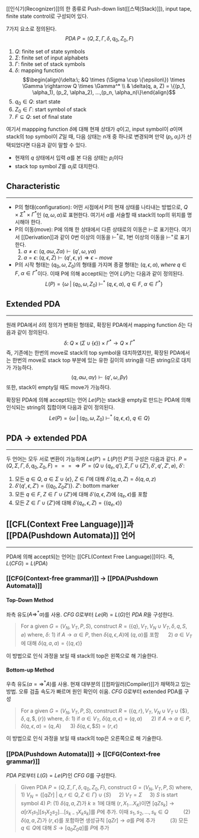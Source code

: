 [[인식기(Recognizer)]]의 한 종류로 Push-down list([[스택(Stack)]]), input tape, finite state control로 구성되어 있다.

7가지 요소로 정의된다. $$PDA \; P = (Q, \Sigma, \Gamma, \delta, q_0, Z_0, F)$$
1. $Q$: finite set of state symbols
2. $\Sigma$: finite set of input alphabets
3. $\Gamma$: finite set of stack symbols
4. $\delta$: mapping function $$\begin{align}\delta:\; &Q \times (\Sigma \cup \{\epsilon\}) \times \Gamma \rightarrow Q \times \Gamma^* \\ & \delta(q, a, Z) = \{(p_1, \alpha_1), (p_2, \alpha_2), ...,(p_n, \alpha_n)\}\end{align}$$
5. $q_0 \in Q$: start state
6. $Z_0 \in \Gamma$: start symbol of stack
7. $F \subseteq Q$: set of final state

여기서 mappping function $\delta$에 대해 현재 상태가 $q$이고, input symbol이 $a$이며 stack의 top symbol이 $Z$일 때, 다음 상태는 $n$개 중 하나로 변경되며 만약 ($p_i, \alpha_i$)가 선택되었다면 다음과 같이 말할 수 있다.
+ 현재의 $q$ 상태에서 입력 $a$를 본 다음 상태는 $p_i$이다
+ stack top symbol $Z$를 $\alpha_i$로 대치한다.

## Characteristic
---
+ P의 형태(configuration): 어떤 시점에서 P의 현재 상태를 나타내는 방법으로, $Q\times \Sigma^* \times \Gamma^*$인 $(q, \omega, \alpha)$로 표현한다. 여기서 $\alpha$를 서술할 때 stack의 top의 위치를 명시해야 한다. 
+ P의 이동(move): P에 의해 한 상태에서 다른 상태로의 이동은 $\vdash$로 표기한다. 여기서 [[Derivation]]과 같이 0번 이상의 이동을 $\vdash^*$로, 1번 이상의 이동을 $\vdash^+$로 표기한다.
	1) $a\neq \epsilon: \; (q, a\omega, Z\alpha) \vdash (q', \omega, \gamma \alpha)$ 
	2) $a=\epsilon:\; (q, \epsilon, Z) \vdash (q', \epsilon, \gamma) \Rightarrow \epsilon-move$ 
+ P의 시작 형태는 $(q_0, \omega, Z_0)$의 형태를 가지며 종결 형태는 $(q, \epsilon, \alpha), \; where \; q \in F, \;\alpha \in \Gamma^*$이다. 이때 P에 의해 accept되는 언어 $L(P)$는 다음과 같이 정의된다. $$L(P) = \{\omega\;|\;(q_0, \omega, Z_0) \;\vdash^*\; (q, \epsilon, \alpha),\; q\in F, \; \alpha\in \Gamma^*\}$$
## Extended PDA
---
원래 PDA에서 $\delta$의 정의가 변화된 형태로, 확장된 PDA에서 mapping function $\delta$는 다음과 같이 정의된다. $$\delta:\; Q \times (\Sigma \cup \{\epsilon\}) \times \Gamma^* \rightarrow Q \times \Gamma^*$$즉, 기존에는 한번의 move로 stack의 top symbol을 대치하였지만, 확장된 PDA에서는 한번의 move로 stack top 부분에 있는 유한 길이의 string을 다른 string으로 대치가 가능하다.$$(q, a\omega, \alpha\gamma) \vdash(q', \omega, \beta\gamma)$$또한, stack이 empty일 때도 move가 가능하다. 

확장된 PDA에 의해 accept되는 언어 $Le(P)$는 stack을 empty로 만드는 PDA에 의해 인식되는 string의 집합이며 다음과 같이 정의된다. $$Le(P) = \{\omega\;|\;(q_0, \omega, Z_0) \;\vdash^*\; (q, \epsilon, \epsilon),\; q\in Q\}$$
## PDA $\rightarrow$ extended PDA
---
두 언어는 모두 서로 변환이 가능하며 $Le(P') =L(P)$인 $P'$의 구성은 다음과 같다.
$P = (Q, \Sigma, \Gamma, \delta, q_0, Z_0, F) ===\Rightarrow P' =(Q\cup \{q_e, q'\}, \Sigma, \Gamma \cup \{Z'\}, \delta', q', Z', \varnothing),$
$\delta'$: 
1. 모든 $q \in Q, \;a \in \Sigma \cup \{\epsilon\}, \; Z \in \Gamma$에 대해 $\delta'(q, a, Z) =\delta(q, a, z)$
2. $\delta'(q', \epsilon, Z')=\{(q_0, Z_0Z')\}$. $Z'$: bottom marker
3. 모든 $q \in F, \; Z \in \Gamma \cup \{Z'\}$에 대해 $\delta'(q, \epsilon, Z)$에 $(q_e, \epsilon)$를 포함
4. 모든 $Z\in \Gamma\cup \{Z'\}$에 대해 $\delta'(q_e, \epsilon, Z) = \{(q_e, \epsilon)\}$

## [[CFL(Context Free Language)]]과 [[PDA(Pushdown Automata)]] 언어
---
PDA에 의해 accept되는 언어는 [[CFL(Context Free Language)]]이다. 즉, $L(CFG) = L(PDA)$
### [[CFG(Context-free grammar)]] $\rightarrow$ [[PDA(Pushdown Automata)]]
#### Top-Down Method
좌측 유도($A\Rightarrow^*\alpha$)를 사용. $CFG \;G$로부터 $Le(R)=L(G)$인 $PDA \;R$을 구성한다.
> For a given $G=(V_N, V_T, P, S)$, construct $R=(\{q\}, V_T, V_N \cup V_T, \delta, q, S, \varnothing)$
> where, $\delta$: 1) if $A\rightarrow\alpha\in P$, then $\delta(q, \epsilon, A)$에 $(q, \alpha)$를 포함 $\quad$ 2) $a\in V_T$에 대해 $\delta(q, a, a) = \{(q, \epsilon)\}$

이 방법으로 인식 과정을 보일 때 stack의 top은 왼쪽으로 해 기술한다.  
#### Bottom-up Method
우측 유도($\alpha=\Rightarrow^*A$)를 사용. 현재 대부분의 [[컴파일러(Compiler)]]가 채택하고 있는 방법. 오류 검출 속도가 빠르며 원인 확인이 쉬움. $CFG\; G$로부터 extended PDA를 구성
> For a given $G=(V_N, V_T, P, S)$, construct $R=(\{q, r\}, V_T, V_N \cup V_T \cup \{\$\}, \delta, q, \$, \{r\})$
> where, $\delta$: 1) if $\alpha \in V_T, \; \delta(q, \alpha, \epsilon)=(q, \alpha)$ $\quad$ 2) if $A \rightarrow \alpha \in P, \; \delta(q, \epsilon, \alpha) = (q, A)$ $\quad$ 3) $\delta(q, \epsilon, \$S)=(r, \epsilon)$ 

이 방법으로 인식 과정을 보일 때 stack의 top은 오른쪽으로 해 기술한다. 
### [[PDA(Pushdown Automata)]] $\rightarrow$ [[CFG(Context-free grammar)]]
$PDA \; P$로부터 $L(G)=Le(P)$인 $CFG\; G$를 구성한다.
> Given PDA $P = (Q, \Sigma, \Gamma, \delta, q_0, Z_0, F)$, construct $G=(V_N, V_T, P, S)$
> where, 1) $V_N = \{[qZr] \; | \; q, r \in Q, Z \in \Gamma\} \cup \{S\}\quad$ 2) $V_T = \Sigma \quad$ 3) $S$ is start symbol
> 4) $P$: (1) $\delta(q,a,Z)$가 $k\geq1$에 대해 $(r, X_1...X_K)$이면 $[qZs_k]\rightarrow a[rX_1s_1][s_1X_2s_2]...[s_{k-1}X_ks_k]$를 $P$에 추가. 이때 $s_1, s_2, ..., s_k \in Q$
> $\quad\quad\;$(2) $\delta(q, a, Z)$가 $(r, \epsilon)$를 포함하면 생성규칙 $[qZr]\rightarrow a$를 $P$에 추가 
> $\quad\quad\;$(3) 모든 $q\in Q$에 대해 $S\rightarrow[q_0Z_0q]$를 $P$에 추가